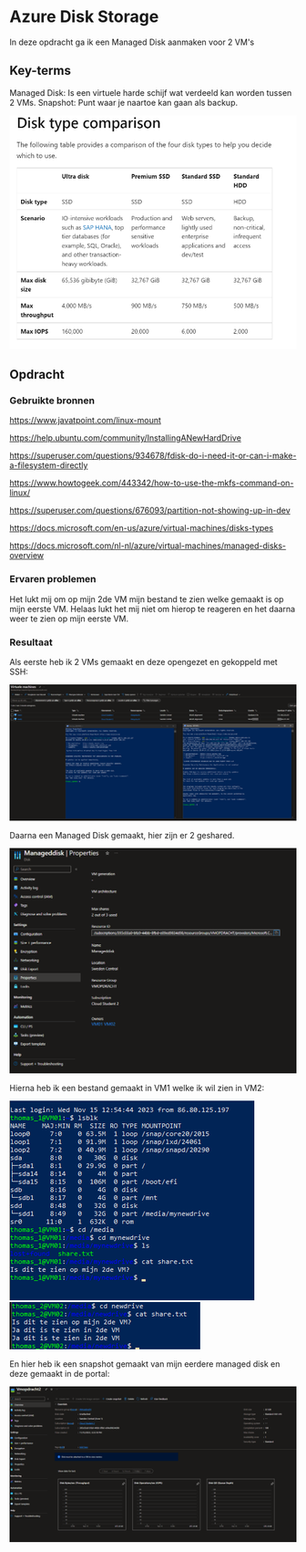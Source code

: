 # Azure Disk Storage
In deze opdracht ga ik een Managed Disk aanmaken voor 2 VM's

## Key-terms
Managed Disk: Is een virtuele harde schijf wat verdeeld kan worden tussen 2 VMs. 
Snapshot: Punt waar je naartoe kan gaan als backup. 

![Alt text](screenshots/Assgn6-Disktypes01.png)

## Opdracht
### Gebruikte bronnen
https://www.javatpoint.com/linux-mount

https://help.ubuntu.com/community/InstallingANewHardDrive

https://superuser.com/questions/934678/fdisk-do-i-need-it-or-can-i-make-a-filesystem-directly

https://www.howtogeek.com/443342/how-to-use-the-mkfs-command-on-linux/

https://superuser.com/questions/676093/partition-not-showing-up-in-dev

https://docs.microsoft.com/en-us/azure/virtual-machines/disks-types

https://docs.microsoft.com/nl-nl/azure/virtual-machines/managed-disks-overview

### Ervaren problemen
Het lukt mij om op mijn 2de VM mijn bestand te zien welke gemaakt is op mijn eerste VM. Helaas lukt het mij niet om hierop te reageren en het daarna weer te zien op mijn eerste VM. 

### Resultaat
Als eerste heb ik 2 VMs gemaakt en deze opengezet en gekoppeld met SSH:

![Alt text](<Screenshots/Screenshot 2023-11-15 095116.png>)

Daarna een Managed Disk gemaakt, hier zijn er 2 geshared. 

![Alt text](<Screenshots/Screenshot 2023-11-15 100905.png>)

Hierna heb ik een bestand gemaakt in VM1 welke ik wil zien in VM2:

![Alt text](<Screenshots/Screenshot 2023-11-15 151803.png>)
![Alt text](<Screenshots/Screenshot 2023-11-15 151927.png>)

En hier heb ik een snapshot gemaakt van mijn eerdere managed disk en deze gemaakt in de portal:

![Alt text](<Screenshots/Screenshot 2023-11-15 152423.png>)